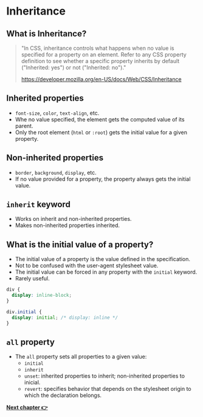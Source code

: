 # Inheritance

## What is Inheritance?

> "In CSS, inheritance controls what happens when no value is specified for a property on an element. Refer to any CSS property definition to see whether a specific property inherits by default ("Inherited: yes") or not ("Inherited: no")."
>
> https://developer.mozilla.org/en-US/docs/Web/CSS/Inheritance

## Inherited properties

- `font-size`, `color`, `text-align`, etc.
- Whe no value specified, the element gets the computed value of its parent.
- Only the root element (`html` or `:root`) gets the initial value for a given property.

## Non-inherited properties

- `border`, `background`, `display`, etc.
- If no value provided for a property, the property always gets the initial value.

## `inherit` keyword

- Works on inherit and non-inherited properties.
- Makes non-inherited properties inherited.

## What is the initial value of a property?

- The initial value of a property is the value defined in the specification.
- Not to be confused with the user-agent stylesheet value.
- The initial value can be forced in any property with the `initial` keyword.
- Rarely useful.

```css
div {
  display: inline-block;
}

div.initial {
  display: initial; /* display: inline */
}
```

## `all` property

- The `all` property sets all properties to a given value:
  - `initial`
  - `inherit`
  - `unset`: inherited properties to inherit; non-inherited properties to inicial.
  - `revert`: specifies behavior that depends on the stylesheet origin to which the declaration belongs.

**[Next chapter 👉](../05-progressive-enhancement)**
